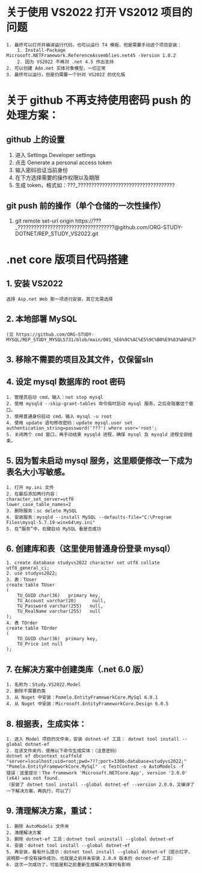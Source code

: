 # 关于使用 VS2022 打开 VS2012 项目的问题

```
1. 最终可以打开并编译运行代码，也可以运行 T4 模板，但是需要手动逐个项目安装：
	1. Install-Package Microsoft.NETFramework.ReferenceAssemblies.net45 -Version 1.0.2
	2. 因为 VS2022 不再对 .net 4.5 作出支持
2. 可以创建 Ado.net 实体对象模型，一切正常
3. 最终可以运行，但是仍需要一个针对 VS2022 的优化版
```

# 关于 github 不再支持使用密码 push 的处理方案：

## github 上的设置
1. 进入 Settings  Developer settings
2. 点击  Generate a personal access token
3. 输入密码验证当前身份
4. 在下方选择需要的操作权限以及期限
5. 生成 token，格式如：???_????????????????????????????????????

## git push 前的操作（单个仓储的一次性操作）
1. git remote set-url origin https://???_????????????????????????????????????@github.com/ORG-STUDY-DOTNET/REP_STUDY_VS2022.git

# .net core 版项目代码搭建

## 1. 安装 VS2022
```
选择 Asp.net Web 那一项进行安装，其它无需选择
```

## 2. 本地部署 MySQL 
```
(见 https://github.com/ORG-STUDY-MYSQL/REP_STUDY_MYSQL5731/blob/main/001_%E6%9C%AC%E5%9C%B0%E9%83%A8%E7%BD%B2%E6%AD%A5%E9%AA%A4.md)
```
## 3. 移除不需要的项目及其文件，仅保留sln

## 4. 设定 mysql 数据库的 root 密码
```
1. 管理员启动 cmd，输入：net stop mysql
2. 使用 mysqld --skip-grant-tables 命令临时启动 mysql 服务，之后会阻塞这个窗口。
3. 使用普通身份启动 cmd，输入 mysql -u root
4. 使用 update 语句修改密码：update mysql.user set authentication_string=password('???') where user='root';
5. 关闭两个 cmd 窗口，再手动结束 mysqld 进程，确保 mysql 及 mysqld 进程全部结束。
```

## 5. 因为暂未启动 mysql 服务，这里顺便修改一下成为表名大小写敏感。
```
1. 打开 my.ini 文件
2. 在最后添加两行内容：
character_set_server=utf8
lower_case_table_names=2
3. 删除服务：sc delete MySQL
4. 安装服务：mysqld --install MySQL --defaults-file="C:\Program Files\mysql-5.7.19-winx64\my.ini"
5. 在“服务”中，右键启动 MySQL 看是否成功
```

## 6. 创建库和表（这里使用普通身份登录 mysql）
```
1. create database studyvs2022 character set utf8 collate utf8_general_ci;
2. use studyvs2022;
3. 表：TUser
create table TUser
(
	TU_GUID char(36)   primary key,
	TU_Account varchar(20)		null,
	TU_Password varchar(255)   null,
	TU_RealName varchar(255)   null
);
4. 表 TOrder
create table TOrder
(
	TO_GUID char(36)  primary key,
	TO_Price int null
);
```

## 7. 在解决方案中创建类库（.net 6.0 版）
```
1. 名称为：Study.VS2022.Model
2. 删除不需要的类
3. 从 Nuget 中安装：Pomelo.EntityFrameworkCore.MySql 6.0.1
4. 从 Nuget 中安装：Microsoft.EntityFrameworkCore.Design 6.0.5
```

## 8. 根据表，生成实体：
```
1. 进入 Model 项目的文件夹，安装 dotnet-ef 工具： dotnet tool install --global dotnet-ef
2. 在该文件夹内，使用以下命令生成实体：（注意密码）
dotnet ef dbcontext scaffold "server=localhost;uid=root;pwd=???;port=3306;database=studyvs2022;" "Pomelo.EntityFrameworkCore.MySql" -c TestContext -o AutoModels -f
错误：这里提示：The framework 'Microsoft.NETCore.App', version '2.0.0' (x64) was not found.
（安装了 dotnet tool install --global dotnet-ef --version 2.0.0，又编译了一下解决方案，再执行，可以了）
```

## 9. 清理解决方案，重试：
```
1. 删除 AutoModels 文件夹
2. 清理解决方案
3. 删除 dotnet-ef 工具：dotnet tool uninstall --global dotnet-ef
4. 安装：dotnet tool install --global dotnet-ef
5. 再安装，看有什么提示：dotnet tool install --global dotnet-ef（提示红字，说明那一步没有操作成功，也就是之前并未安装 2.0.0 版本的 dotnet-ef 工具）
6. 这次一次成功了，可能是和之前重新生成解决方案时有影响
```